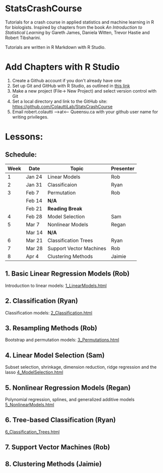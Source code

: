 # StatsCrashCourse

Tutorials for a crash course in applied statistics and machine learning in R for biologists. Inspired by chapters from the book *An Introduction to Statistical Learning* by Gareth James, Daniela Witten, Trevor Hastie and Robert Tibsharini.

Tutorials are written in R Markdown with R Studio.

# Add Chapters with R Studio

1. Create a Github account if you don't already have one
2. Set up Git and GitHub with R Studio, as outlined in [this link](https://support.rstudio.com/hc/en-us/articles/200532077-Version-Control-with-Git-and-SVN)
3. Make a new project (File-> New Project) and select version control with Git
4. Set a local directory and link to the GitHub site: https://github.com/ColauttiLab/StatsCrashCourse
5. Email robert.colautti -->at<-- Queensu.ca with your github user name for writing privileges.


# Lessons:

## Schedule:


|Week | Date | Topic | Presenter 
|-----|------|-------|----------
|1 | Jan 24 | Linear Models | Rob
|2 | Jan 31 | Classificaion | Ryan
|3 | Feb 7 | Permutation | Rob
||Feb 14 | **N/A** |
||Feb 21 | **Reading Break** |
|4 | Feb 28 | Model Selection | Sam
|5 | Mar 7 | Nonlinear Models | Regan
||Mar 14 | **N/A** |
|6 | Mar 21 | Classification Trees | Ryan
|7 | Mar 28 | Support Vector Machines | Rob
|8 | Apr 4 | Clustering Methods | Jaimie

## 1. Basic Linear Regression Models (Rob)

Introduction to linear models: [1_LinearModels.html](./1_LinearModels.html) 

## 2. Classification (Ryan)

Classification models: [2_Classification.html](./2_Classification.html)

## 3. Resampling Methods (Rob)

Bootstrap and permutation models: [3_Permutations.html](./3_Permutations.html)

## 4. Linear Model Selection (Sam)

Subset selection, shrinkage, dimension reduction, ridge regression and the lasso [4_ModelSelection.html](./ModelSelection.html)

## 5. Nonlinear Regression Models (Regan)

Polynomial regression, splines, and generalized additive models [5_NonlinearModels.html](5_NonlinearModels.html)

## 6. Tree-based Classification (Ryan)

[6_Classification_Trees.html](6_Classification_Trees.html)

## 7. Support Vector Machines (Rob)

## 8. Clustering Methods (Jaimie)




